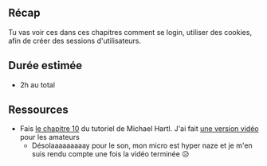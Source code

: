 ## Récap
Tu vas voir ces dans ces chapitres comment se login, utiliser des cookies, afin de créer des sessions d'utilisateurs.

## Durée estimée
- 2h au total

## Ressources

- Fais [le chapitre 10](https://www.railstutorial.org/book/updating_and_deleting_users) du tutoriel de Michael Hartl. J'ai fait [une version vidéo](https://youtu.be/BgtrW0S-VNs) pour les amateurs
  - Désolaaaaaaaaay pour le son, mon micro est hyper naze et je m'en suis rendu compte une fois la vidéo terminée 😥